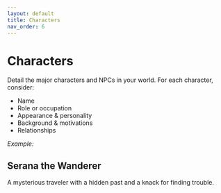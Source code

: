 ```yaml
---
layout: default
title: Characters
nav_order: 6
---
```


# Characters

Detail the major characters and NPCs in your world. For each character, consider:

- Name
- Role or occupation
- Appearance & personality
- Background & motivations
- Relationships

_Example:_

## Serana the Wanderer
A mysterious traveler with a hidden past and a knack for finding trouble.
